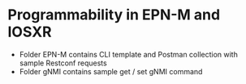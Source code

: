 # Programmability in EPN-M and IOSXR

* Folder EPN-M contains CLI template and Postman collection with sample Restconf requests
* Folder gNMI contains sample get / set gNMI command
